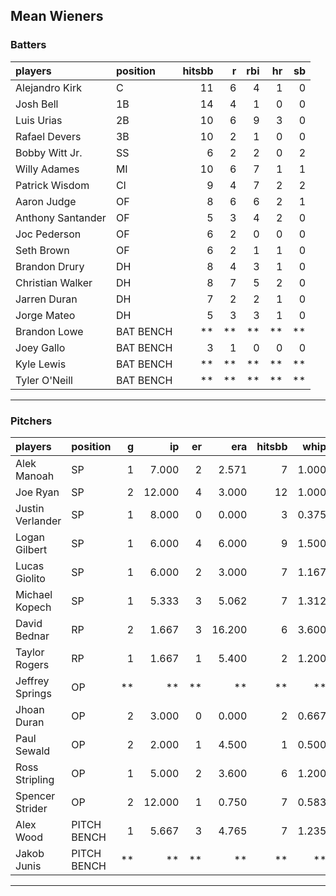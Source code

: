 ## Mean Wieners

### Batters

 
|players           |position  | hitsbb|  r| rbi| hr| sb| 
|:-----------------|:---------|------:|--:|---:|--:|--:| 
|Alejandro Kirk    |C         |     11|  6|   4|  1|  0| 
|Josh Bell         |1B        |     14|  4|   1|  0|  0| 
|Luis Urias        |2B        |     10|  6|   9|  3|  0| 
|Rafael Devers     |3B        |     10|  2|   1|  0|  0| 
|Bobby Witt Jr.    |SS        |      6|  2|   2|  0|  2| 
|Willy Adames      |MI        |     10|  6|   7|  1|  1| 
|Patrick Wisdom    |CI        |      9|  4|   7|  2|  2| 
|Aaron Judge       |OF        |      8|  6|   6|  2|  1| 
|Anthony Santander |OF        |      5|  3|   4|  2|  0| 
|Joc Pederson      |OF        |      6|  2|   0|  0|  0| 
|Seth Brown        |OF        |      6|  2|   1|  1|  0| 
|Brandon Drury     |DH        |      8|  4|   3|  1|  0| 
|Christian Walker  |DH        |      8|  7|   5|  2|  0| 
|Jarren Duran      |DH        |      7|  2|   2|  1|  0| 
|Jorge Mateo       |DH        |      5|  3|   3|  1|  0| 
|Brandon Lowe      |BAT BENCH |     **| **|  **| **| **| 
|Joey Gallo        |BAT BENCH |      3|  1|   0|  0|  0| 
|Kyle Lewis        |BAT BENCH |     **| **|  **| **| **| 
|Tyler O'Neill     |BAT BENCH |     **| **|  **| **| **| 


* * *

### Pitchers

 
|players          |position    |  g|     ip| er|    era| hitsbb|  whip| so|  w| sv| 
|:----------------|:-----------|--:|------:|--:|------:|------:|-----:|--:|--:|--:| 
|Alek Manoah      |SP          |  1|  7.000|  2|  2.571|      7| 1.000|  6|  0|  0| 
|Joe Ryan         |SP          |  2| 12.000|  4|  3.000|     12| 1.000|  8|  1|  0| 
|Justin Verlander |SP          |  1|  8.000|  0|  0.000|      3| 0.375|  6|  1|  0| 
|Logan Gilbert    |SP          |  1|  6.000|  4|  6.000|      9| 1.500|  3|  1|  0| 
|Lucas Giolito    |SP          |  1|  6.000|  2|  3.000|      7| 1.167|  6|  0|  0| 
|Michael Kopech   |SP          |  1|  5.333|  3|  5.062|      7| 1.312|  6|  0|  0| 
|David Bednar     |RP          |  2|  1.667|  3| 16.200|      6| 3.600|  1|  0|  1| 
|Taylor Rogers    |RP          |  1|  1.667|  1|  5.400|      2| 1.200|  3|  0|  0| 
|Jeffrey Springs  |OP          | **|     **| **|     **|     **|    **| **| **| **| 
|Jhoan Duran      |OP          |  2|  3.000|  0|  0.000|      2| 0.667|  2|  0|  1| 
|Paul Sewald      |OP          |  2|  2.000|  1|  4.500|      1| 0.500|  5|  0|  2| 
|Ross Stripling   |OP          |  1|  5.000|  2|  3.600|      6| 1.200|  3|  0|  0| 
|Spencer Strider  |OP          |  2| 12.000|  1|  0.750|      7| 0.583| 18|  1|  0| 
|Alex Wood        |PITCH BENCH |  1|  5.667|  3|  4.765|      7| 1.235|  6|  0|  0| 
|Jakob Junis      |PITCH BENCH | **|     **| **|     **|     **|    **| **| **| **| 


* * *


